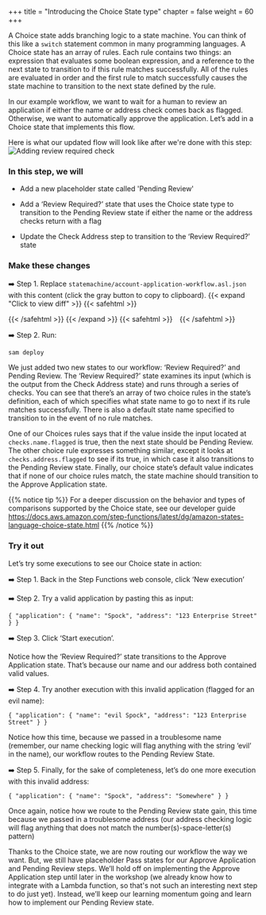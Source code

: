 +++
title = "Introducing the Choice State type"
chapter = false
weight = 60
+++

A Choice state adds branching logic to a state machine. You can think of this like a `switch` statement common in many programming languages. A Choice state has an array of rules.  Each rule contains two things: an expression that evaluates some boolean expression, and a reference to the next state to transition to if this rule matches successfully. All of the rules are evaluated in order and the first rule to match successfully causes the state machine to transition to the next state defined by the rule.

In our example workflow, we want to wait for a human to review an application if either the name or address check comes back as flagged. Otherwise, we want to automatically approve the application.  Let’s add in a Choice state that implements this flow.

Here is what our updated flow will look like after we're done with this step:
![Adding review required check](/images/workflow-add-review-required-sm.png)

### In this step, we will

* Add a new placeholder state called 'Pending Review'

* Add a ‘Review Required?’ state that uses the Choice state type to transition to the Pending Review state if either the name or the address checks return with a flag

* Update the Check Address step to transition to the ‘Review Required?’ state

### Make these changes

➡️ Step 1. Replace `statemachine/account-application-workflow.asl.json` with <span class="clipBtn clipboard" data-clipboard-target="#idcodevariantsstatemachine2datacheckingresultpaths__accountapplicationworkflowasljsoncodevariantsstatemachine3addreviewrequired__accountapplicationworkflowasljson">this content</span> (click the gray button to copy to clipboard). 
{{< expand "Click to view diff" >}} {{< safehtml >}}
<div id="diff-idcodevariantsstatemachine2datacheckingresultpaths__accountapplicationworkflowasljsoncodevariantsstatemachine3addreviewrequired__accountapplicationworkflowasljson"></div> <script type="text/template" data-diff-for="diff-idcodevariantsstatemachine2datacheckingresultpaths__accountapplicationworkflowasljsoncodevariantsstatemachine3addreviewrequired__accountapplicationworkflowasljson">diff --git a/code/variants/statemachine/2-data-checking-result-paths__account-application-workflow.asl.json b/code/variants/statemachine/3-add-review-required__account-application-workflow.asl.json
index f49f979..79596f9 100644
--- a/code/variants/statemachine/2-data-checking-result-paths__account-application-workflow.asl.json
+++ b/code/variants/statemachine/3-add-review-required__account-application-workflow.asl.json
@@ -23,7 +23,27 @@
             },
             "Resource": "${DataCheckingFunctionArn}",
             "ResultPath": "$.checks.address",
-            "Next": "Approve Application"
+            "Next": "Review Required?"
+        },
+        "Review Required?": {
+            "Type": "Choice",
+            "Choices": [
+                {
+                    "Variable": "$.checks.name.flagged",
+                    "BooleanEquals": true,
+                    "Next": "Pending Review"
+                },
+                {
+                    "Variable": "$.checks.address.flagged",
+                    "BooleanEquals": true,
+                    "Next": "Pending Review"
+                }
+            ],
+            "Default": "Approve Application"
+        },
+        "Pending Review": {
+            "Type": "Pass",
+            "End": true
         },
         "Approve Application": {
             "Type": "Pass",
</script>
{{< /safehtml >}} {{< /expand >}}
{{< safehtml >}}
<textarea id="idcodevariantsstatemachine2datacheckingresultpaths__accountapplicationworkflowasljsoncodevariantsstatemachine3addreviewrequired__accountapplicationworkflowasljson" style="position: relative; left: -1000px; width: 1px; height: 1px;">{
    "StartAt": "Check Name",
    "States": {
        "Check Name": {
            "Type": "Task",
            "Parameters": {
                "command": "CHECK_NAME",
                "data": {
                    "name.$": "$.application.name"
                }
            },
            "Resource": "${DataCheckingFunctionArn}",
            "ResultPath": "$.checks.name",
            "Next": "Check Address"
        },
        "Check Address": {
            "Type": "Task",
            "Parameters": {
                "command": "CHECK_ADDRESS",
                "data": {
                    "address.$": "$.application.address"
                }
            },
            "Resource": "${DataCheckingFunctionArn}",
            "ResultPath": "$.checks.address",
            "Next": "Review Required?"
        },
        "Review Required?": {
            "Type": "Choice",
            "Choices": [
                {
                    "Variable": "$.checks.name.flagged",
                    "BooleanEquals": true,
                    "Next": "Pending Review"
                },
                {
                    "Variable": "$.checks.address.flagged",
                    "BooleanEquals": true,
                    "Next": "Pending Review"
                }
            ],
            "Default": "Approve Application"
        },
        "Pending Review": {
            "Type": "Pass",
            "End": true
        },
        "Approve Application": {
            "Type": "Pass",
            "End": true
        }
    }
}
</textarea>
{{< /safehtml >}}

➡️ Step 2. Run:

```bash
sam deploy
```

We just added two new states to our workflow: ‘Review Required?’ and Pending Review.  The ‘Review Required?’ state examines its input (which is the output from the Check Address state) and runs through a series of checks. You can see that there’s an array of two choice rules in the state’s definition, each of which specifies what state name to go to next if its rule matches successfully. There is also a default state name specified to transition to in the event of no rule matches.  

One of our Choices rules says that if the value inside the input located at `checks.name.flagged` is true, then the next state should be Pending Review. The other choice rule expresses something similar, except it looks at `checks.address.flagged` to see if its true, in which case it also transitions to the Pending Review state. Finally, our choice state’s default value indicates that if none of our choice rules match, the state machine should transition to the Approve Application state.

{{% notice tip %}}
For a deeper discussion on the behavior and types of comparisons supported by the Choice state, see our developer guide https://docs.aws.amazon.com/step-functions/latest/dg/amazon-states-language-choice-state.html
{{% /notice %}}


### Try it out

Let’s try some executions to see our Choice state in action:

➡️ Step 1. Back in the Step Functions web console, click ‘New execution’

➡️ Step 2. Try a valid application by pasting this as input:

`{ "application": { "name": "Spock", "address": "123 Enterprise Street" } }`

➡️ Step 3. Click ‘Start execution’. 

Notice how the ‘Review Required?’ state transitions to the Approve Application state. That’s because our name and our address both contained valid values.  

➡️ Step 4. Try another execution with this invalid application (flagged for an evil name):

`{ "application": { "name": "evil Spock", "address": "123 Enterprise Street" } }`

Notice how this time, because we passed in a troublesome name (remember, our name checking logic will flag anything with the string ‘evil’ in the name), our workflow routes to the Pending Review State.

➡️ Step 5. Finally, for the sake of completeness, let’s do one more execution with this invalid address:

`{ "application": { "name": "Spock", "address": "Somewhere" } }`
   
Once again, notice how we route to the Pending Review state gain, this time because we passed in a troublesome address (our address checking logic will flag anything that does not match the number(s)-space-letter(s) pattern)


Thanks to the Choice state, we are now routing our workflow the way we want. But, we still have placeholder Pass states for our Approve Application and Pending Review steps. We’ll hold off on implementing the Approve Application step until later in the workshop (we already know how to integrate with a Lambda function, so that's not such an interesting next step to do just yet). Instead, we’ll keep our learning momentum going and learn how to implement our Pending Review state. 
